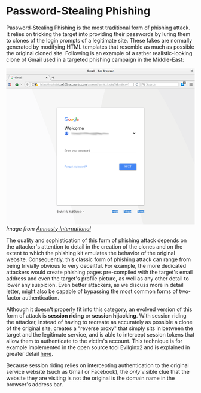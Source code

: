 # Password-Stealing Phishing

Password-Stealing Phishing is the most traditional form of phishing attack. It relies on tricking the target into providing their passwords by luring them to clones of the login prompts of a legitimate site. These fakes are normally generated by modifying HTML templates that resemble as much as possible the original cloned site. Following is an example of a rather realistic-looking clone of Gmail used in a targeted phishing campaign in the Middle-East:

![](img/gmail-phishing.png)  
*Image from [Amnesty International](https://www.amnesty.org/en/latest/research/2018/12/when-best-practice-is-not-good-enough/)*

The quality and sophistication of this form of phishing attack depends on the attacker's attention to detail in the creation of the clones and on the extent to which the phishing kit emulates the behavior of the original website. Consequently, this classic form of phishing attack can range from being trivially obvious to very deceitful. For example, the more dedicated attackers would create phishing pages pre-compiled with the target's email address and even the target's profile picture, as well as any other detail to lower any suspicion. Even better attackers, as we discuss more in detail letter, might also be capable of bypassing the most common forms of two-factor authentication.

Although it doesn't properly fit into this category, an evolved version of this form of attack is **session riding** or **session hijacking**. With session riding the attacker, instead of having to recreate as accurately as possible a clone of the original site, creates a "reverse proxy" that simply sits in between the target and the legitimate service, and is able to intercept session tokens that allow them to authenticate to the victim's account. This technique is for example implemented in the open source tool Evilginx2 and is explained in greater detail [here](https://breakdev.org/evilginx-2-next-generation-of-phishing-2fa-tokens/).

Because session riding relies on intercepting authentication to the original service website (such as Gmail or Facebook), the *only* visible clue that the website they are visiting is not the original is the domain name in the browser's address bar.
